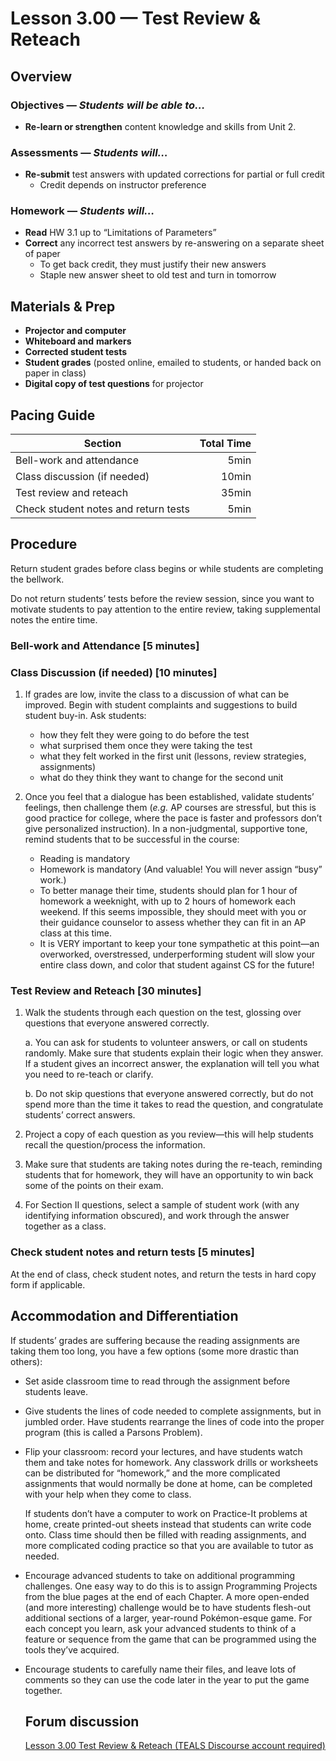 Lesson 3.00 — Test Review & Reteach
====================================================================================================

Overview
--------
### Objectives — _Students will be able to…_
- **Re-learn or strengthen** content knowledge and skills from Unit 2.

### Assessments — _Students will…_
- **Re-submit** test answers with updated corrections for partial or full credit
  - Credit depends on instructor preference

### Homework — _Students will…_
- **Read** HW 3.1 up to “Limitations of Parameters”
- **Correct** any incorrect test answers by re-answering on a separate sheet of paper
  - To get back credit, they must justify their new answers
  - Staple new answer sheet to old test and turn in tomorrow


Materials & Prep
----------------
- **Projector and computer**
- **Whiteboard and** **markers**
- **Corrected student tests**
- **Student grades** (posted online, emailed to students, or handed back on paper in class)
- **Digital copy of test questions** for projector


Pacing Guide
------------
| Section                              | Total Time |
|--------------------------------------|-----------:|
| Bell-work and attendance             |       5min |
| Class discussion (if needed)         |      10min |
| Test review and reteach              |      35min |
| Check student notes and return tests |       5min |


Procedure
---------
Return student grades before class begins or while students are completing the bellwork.

Do not return students’ tests before the review session, since you want to motivate students to pay
attention to the entire review, taking supplemental notes the entire time.

### Bell-work and Attendance \[5 minutes\]

### Class Discussion (if needed) \[10 minutes\]

1. If grades are low, invite the class to a discussion of what can be improved. Begin with student
   complaints and suggestions to build student buy-in. Ask students:

   - how they felt they were going to do before the test
   - what surprised them once they were taking the test
   - what they felt worked in the first unit (lessons, review strategies, assignments)
   - what do they think they want to change for the second unit

2. Once you feel that a dialogue has been established, validate students’ feelings, then challenge
   them (_e.g._ AP courses are stressful, but this is good practice for college, where the pace is
   faster and professors don’t give personalized instruction). In a non-judgmental, supportive tone,
   remind students that to be successful in the course:

   - Reading is mandatory
   - Homework is mandatory (And valuable! You will never assign “busy” work.)
   - To better manage their time, students should plan for 1 hour of homework a weeknight, with up
     to 2 hours of homework each weekend. If this seems impossible, they should meet with you or
     their guidance counselor to assess whether they can fit in an AP class at this time.
   - It is VERY important to keep your tone sympathetic at this point—an overworked, overstressed,
     underperforming student will slow your entire class down, and color that student against CS for
     the future!

### Test Review and Reteach \[30 minutes\]

1. Walk the students through each question on the test, glossing over questions that everyone
   answered correctly.

   a. You can ask for students to volunteer answers, or call on students randomly. Make sure that
      students explain their logic when they answer. If a student gives an incorrect answer, the
      explanation will tell you what you need to re-teach or clarify.

   b. Do not skip questions that everyone answered correctly, but do not spend more than the time it
      takes to read the question, and congratulate students’ correct answers.

2. Project a copy of each question as you review—this will help students recall the question/process
   the information.

3. Make sure that students are taking notes during the re-teach, reminding students that for
   homework, they will have an opportunity to win back some of the points on their exam.

4. For Section II questions, select a sample of student work (with any identifying information
   obscured), and work through the answer together as a class.

### Check student notes and return tests \[5 minutes\]
At the end of class, check student notes, and return the tests in hard copy form if applicable.


Accommodation and Differentiation
---------------------------------
If students’ grades are suffering because the reading assignments are taking them too long, you have
a few options (some more drastic than others):

- Set aside classroom time to read through the assignment before students leave.

- Give students the lines of code needed to complete assignments, but in jumbled order. Have
  students rearrange the lines of code into the proper program (this is called a Parsons Problem).

- Flip your classroom: record your lectures, and have students watch them and take notes for
  homework. Any classwork drills or worksheets can be distributed for “homework,” and the more
  complicated assignments that would normally be done at home, can be completed with your help when
  they come to class.

  If students don’t have a computer to work on Practice-It problems at home, create printed-out
  sheets instead that students can write code onto. Class time should then be filled with reading
  assignments, and more complicated coding practice so that you are available to tutor as needed.

- Encourage advanced students to take on additional programming challenges. One easy way to do this
  is to assign Programming Projects from the blue pages at the end of each Chapter. A more
  open-ended (and more interesting) challenge would be to have students flesh-out additional
  sections of a larger, year-round Pokémon-esque game. For each concept you learn, ask your advanced
  students to think of a feature or sequence from the game that can be programmed using the tools
  they’ve acquired.

- Encourage students to carefully name their files, and leave lots of comments so they can use the
  code later in the year to put the game together.


  Forum discussion
  ----------------
  [Lesson 3.00 Test Review & Reteach (TEALS Discourse account required)](http://forums.tealsk12.org/c/unit-3/3-00-test-review-reteach)
